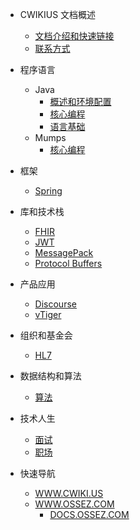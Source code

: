 - CWIKIUS 文档概述
  - [文档介绍和快速链接](README.md)
  - [联系方式](CONTACT.md)

- 程序语言
  - Java
    - [概述和环境配置](programming-language/java/_README.md)
    - [核心编程](programming-language/java/core/_README.md)
    - [语言基础](programming-language/java/fundamentals/_README.md)
  - Mumps
    - [核心编程](programming-language/java/core/_README.md)

- 框架
  - [Spring](framework/spring/_README.md)

- 库和技术栈
  - [FHIR](tech-stack/fhir.md)
  - [JWT](tech-stack/jwt/README.md)
  - [MessagePack](tech-stack/message-pack/index.md)
  - [Protocol Buffers](tech-stack/protocol-buffers/index.md)
  
- 产品应用
  - [Discourse](product/discourse/index.md)
  - [vTiger](product/vtiger/_index.md)

- 组织和基金会
    - [HL7](organization-foundation/hl7.md)

- 数据结构和算法
  - [算法](algorithm/_index.md)

- 技术人生
  - [面试](work/interview/_index.md)
  - [职场](work/workplace/_index.md)
  

- 快速导航
  - [WWW.CWIKI.US](https://www.cwiki.us/)
  - [WWW.OSSEZ.COM](https://www.ossez.com/categories)
    - [DOCS.OSSEZ.COM](https://docs.ossez.com/#/)
  